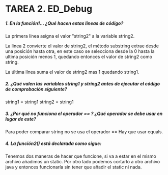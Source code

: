 # TAREA 2. ED_Debug
##### 1. En la función1… ¿Qué hacen estas líneas de código?
La primera línea asigna el valor "string2" a la variable string2.

La linea 2 convierte el valor de string2, el método substring extrae desde una posición hasta otra, en este caso se selecciona desde la 0 hasta la ultima posición menos 1, quedando entonces el valor de string2 como string.

La última línea suma el valor de string2 mas 1 quedando string1.

##### 2. ¿Qué valen las variables string1 y string2 antes de ejecutar el código de comprobación siguiente?
string1 = string1
string2 = string1

##### 3. ¿Por qué no funciona el operador == ? ¿Qué operador se debe usar en lugar de este?
Para poder comparar string no se usa el operador ==
Hay que usar equals.

##### 4. La función2() está declarada como sigue:

Tenemos dos maneras de hacer que funcione, si va a estar en el mismo archivo añadimos un static.
Por otro lado podemos cortarlo a otro archivo java y entonces funcionaría sin tener que añadir el static ni nada.


